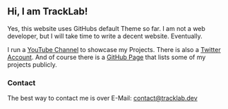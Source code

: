 ## Hi, I am TrackLab!

Yes, this website uses GitHubs default Theme so far. I am not a web developer, but I will take time to write a decent website. Eventually.

I run a [YouTube Channel](https://www.youtube.com/c/TrackLab/featured) to showcase my Projects.
There is also a [Twitter Account](https://twitter.com/TrackLabs).
And of course there is a [GitHub Page](https://github.com/TrackLab) that lists some of my projects publicly.

### Contact
The best way to contact me is over E-Mail: contact@tracklab.dev
